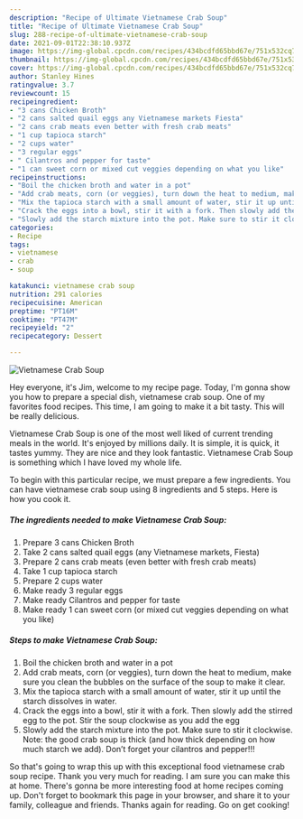 ```yaml
---
description: "Recipe of Ultimate Vietnamese Crab Soup"
title: "Recipe of Ultimate Vietnamese Crab Soup"
slug: 288-recipe-of-ultimate-vietnamese-crab-soup
date: 2021-09-01T22:38:10.937Z
image: https://img-global.cpcdn.com/recipes/434bcdfd65bbd67e/751x532cq70/vietnamese-crab-soup-recipe-main-photo.jpg
thumbnail: https://img-global.cpcdn.com/recipes/434bcdfd65bbd67e/751x532cq70/vietnamese-crab-soup-recipe-main-photo.jpg
cover: https://img-global.cpcdn.com/recipes/434bcdfd65bbd67e/751x532cq70/vietnamese-crab-soup-recipe-main-photo.jpg
author: Stanley Hines
ratingvalue: 3.7
reviewcount: 15
recipeingredient:
- "3 cans Chicken Broth"
- "2 cans salted quail eggs any Vietnamese markets Fiesta"
- "2 cans crab meats even better with fresh crab meats"
- "1 cup tapioca starch"
- "2 cups water"
- "3 regular eggs"
- " Cilantros and pepper for taste"
- "1 can sweet corn or mixed cut veggies depending on what you like"
recipeinstructions:
- "Boil the chicken broth and water in a pot"
- "Add crab meats, corn (or veggies), turn down the heat to medium, make sure you clean the bubbles on the surface of the soup to make it clear."
- "Mix the tapioca starch with a small amount of water, stir it up until the starch dissolves in water."
- "Crack the eggs into a bowl, stir it with a fork. Then slowly add the stirred egg to the pot. Stir the soup clockwise as you add the egg"
- "Slowly add the starch mixture into the pot. Make sure to stir it clockwise. Note: the good crab soup is thick (and how thick depending on how much starch we add). Don’t forget your cilantros and pepper!!!"
categories:
- Recipe
tags:
- vietnamese
- crab
- soup

katakunci: vietnamese crab soup 
nutrition: 291 calories
recipecuisine: American
preptime: "PT16M"
cooktime: "PT47M"
recipeyield: "2"
recipecategory: Dessert

---
```



![Vietnamese Crab Soup](https://img-global.cpcdn.com/recipes/434bcdfd65bbd67e/751x532cq70/vietnamese-crab-soup-recipe-main-photo.jpg)

Hey everyone, it's Jim, welcome to my recipe page. Today, I'm gonna show you how to prepare a special dish, vietnamese crab soup. One of my favorites food recipes. This time, I am going to make it a bit tasty. This will be really delicious.

Vietnamese Crab Soup is one of the most well liked of current trending meals in the world. It's enjoyed by millions daily. It is simple, it is quick, it tastes yummy. They are nice and they look fantastic. Vietnamese Crab Soup is something which I have loved my whole life.




To begin with this particular recipe, we must prepare a few ingredients. You can have vietnamese crab soup using 8 ingredients and 5 steps. Here is how you cook it.

<!--inarticleads1-->

##### The ingredients needed to make Vietnamese Crab Soup:

1. Prepare 3 cans Chicken Broth
1. Take 2 cans salted quail eggs (any Vietnamese markets, Fiesta)
1. Prepare 2 cans crab meats (even better with fresh crab meats)
1. Take 1 cup tapioca starch
1. Prepare 2 cups water
1. Make ready 3 regular eggs
1. Make ready  Cilantros and pepper for taste
1. Make ready 1 can sweet corn (or mixed cut veggies depending on what you like)




<!--inarticleads2-->

##### Steps to make Vietnamese Crab Soup:

1. Boil the chicken broth and water in a pot
1. Add crab meats, corn (or veggies), turn down the heat to medium, make sure you clean the bubbles on the surface of the soup to make it clear.
1. Mix the tapioca starch with a small amount of water, stir it up until the starch dissolves in water.
1. Crack the eggs into a bowl, stir it with a fork. Then slowly add the stirred egg to the pot. Stir the soup clockwise as you add the egg
1. Slowly add the starch mixture into the pot. Make sure to stir it clockwise. Note: the good crab soup is thick (and how thick depending on how much starch we add). Don’t forget your cilantros and pepper!!!




So that's going to wrap this up with this exceptional food vietnamese crab soup recipe. Thank you very much for reading. I am sure you can make this at home. There's gonna be more interesting food at home recipes coming up. Don't forget to bookmark this page in your browser, and share it to your family, colleague and friends. Thanks again for reading. Go on get cooking!
